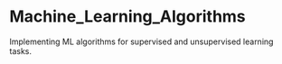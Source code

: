 # Machine_Learning_Algorithms
Implementing ML algorithms for supervised and unsupervised learning tasks.
